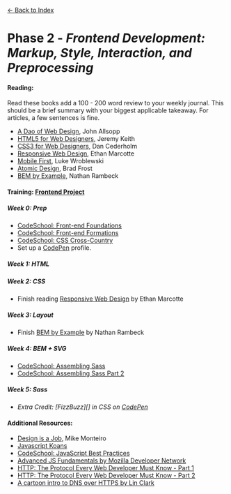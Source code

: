 [← Back to Index](../index.md)

# Phase 2 - *Frontend Development: Markup, Style, Interaction, and Preprocessing*

#### **Reading:**
Read these books add a 100 - 200 word review to your weekly journal. This should be a brief summary with your biggest applicable takeaway. For articles, a few sentences is fine.

* [A Dao of Web Design][], John Allsopp
* [HTML5 for Web Designers][], Jeremy Keith
* [CSS3 for Web Designers][], Dan Cederholm
* [Responsive Web Design][], Ethan Marcotte
* [Mobile First][], Luke Wroblewski
* [Atomic Design][], Brad Frost
* [BEM by Example][], Nathan Rambeck

#### **Training: [Frontend Project][]**

##### Week 0: Prep
  * [CodeSchool: Front-end Foundations][]
  * [CodeSchool: Front-end Formations][]
  * [CodeSchool: CSS Cross-Country][]
  * Set up a [CodePen][] profile.

##### Week 1: HTML

##### Week 2: CSS
  * Finish reading [Responsive Web Design][] by Ethan Marcotte

##### Week 3: Layout
  * Finish [BEM by Example][] by Nathan Rambeck

##### Week 4: BEM + SVG
  * [CodeSchool: Assembling Sass][]
  * [CodeSchool: Assembling Sass Part 2][]

##### Week 5: Sass
* *Extra Credit: [FizzBuzz][] in CSS on [CodePen][]*

#### **Additional Resources:**

* [Design is a Job][], Mike Monteiro
* [Javascript Koans][]
* [CodeSchool: JavaScript Best Practices][]
* [Advanced JS Fundamentals by Mozilla Developer Network][]
* [HTTP: The Protocol Every Web Developer Must Know - Part 1][]
* [HTTP: The Protocol Every Web Developer Must Know - Part 2][]
* [A cartoon intro to DNS over HTTPS by Lin Clark][]

[A Dao of Web Design]: http://alistapart.com/article/dao
[HTML5 for Web Designers]: http://www.abookapart.com/products/html5-for-web-designers
[CSS3 for Web Designers]: http://www.abookapart.com/products/css3-for-web-designers
[Responsive Web Design]: http://www.abookapart.com/products/responsive-web-design
[Mobile First]: http://www.abookapart.com/products/mobile-first
[Atomic Design]: http://atomicdesign.bradfrost.com/table-of-contents/
[BEM by Example]: https://seesparkbox.com/foundry/bem_by_example


[Frontend Project]: ../projects/proj-event-cards.md
[CodeSchool: Front-end Foundations]: https://www.codeschool.com/courses/front-end-foundations
[CodeSchool: Front-end Formations]: https://www.codeschool.com/courses/front-end-formations
[CodeSchool: CSS Cross-Country]: https://www.codeschool.com/courses/css-cross-country
[CodePen]: http://codepen.io/
[CodeSchool: Assembling Sass]: https://www.codeschool.com/courses/assembling-sass
[CodeSchool: Assembling Sass Part 2]: https://www.codeschool.com/courses/assembling-sass-part-2

[Design is a Job]: http://www.abookapart.com/products/design-is-a-job
[Javascript Koans]: https://github.com/mrdavidlaing/javascript-koans
[CodeSchool: JavaScript Best Practices]: https://www.codeschool.com/courses/javascript-best-practices
[Advanced JS Fundamentals by Mozilla Developer Network]: https://github.com/mdn/advanced-js-fundamentals-ck
[HTTP: The Protocol Every Web Developer Must Know - Part 1]: https://code.tutsplus.com/tutorials/http-the-protocol-every-web-developer-must-know-part-1--net-31177
[HTTP: The Protocol Every Web Developer Must Know - Part 2]: https://code.tutsplus.com/tutorials/http-the-protocol-every-web-developer-must-know-part-2--net-31155
[A cartoon intro to DNS over HTTPS by Lin Clark]: https://hacks.mozilla.org/2018/05/a-cartoon-intro-to-dns-over-https/

